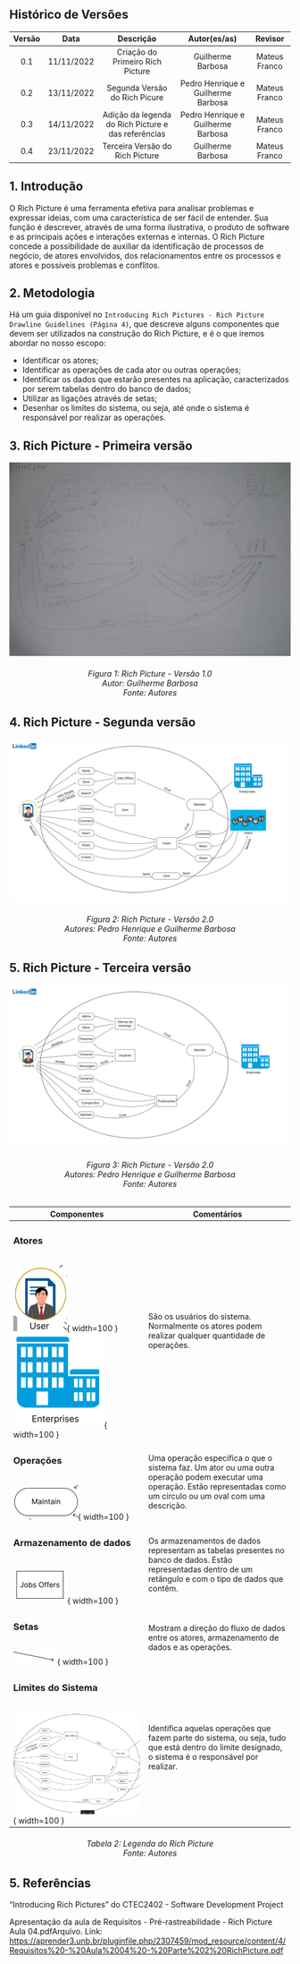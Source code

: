 ## Histórico de Versões

**Versão** | **Data** | **Descrição** | **Autor(es/as)** | **Revisor** |
:---: | :---: | :---: | :---: | :---: |
 0.1 | 11/11/2022 | Criação do Primeiro Rich Picture | Guilherme Barbosa | Mateus Franco |
 0.2 | 13/11/2022 | Segunda Versão do Rich Picure | Pedro Henrique e Guilherme Barbosa | Mateus Franco |
 0.3 | 14/11/2022 | Adição da legenda do Rich Picture e das referências | Pedro Henrique e Guilherme Barbosa | Mateus Franco |
 0.4 | 23/11/2022 | Terceira Versão do Rich Picture | Guilherme Barbosa | Mateus Franco

## 1. Introdução

O Rich Picture é uma ferramenta efetiva para analisar problemas e expressar ideias, com uma característica de ser fácil de entender. Sua função é descrever, através de uma forma ilustrativa, o produto de software e as principais ações e interações externas e internas. O Rich Picture concede a possibilidade de auxiliar da identificação de processos de negócio, de atores envolvidos, dos relacionamentos entre os processos e atores e possíveis problemas e conflitos.

## 2. Metodologia

Há um guia disponível no `Introducing Rich Pictures - Rich Picture Drawline Guidelines (Página 4)`, que descreve alguns componentes que devem ser utilizados na construção do Rich Picture, e é o que iremos abordar no nosso escopo:

* Identificar os atores;
* Identificar as operações de cada ator ou outras operações;
* Identificar os dados que estarão presentes na aplicação, caracterizados por serem tabelas dentro do banco de dados;
* Utilizar as ligações através de setas;
* Desenhar os limites do sistema, ou seja, até onde o sistema é responsável por realizar as operações.

## 3. Rich Picture - Primeira versão

![RichPictureGuilherme](../assets/richPictures/RichPicture1.jpg)

<h6 align = "center"> Figura 1: Rich Picture - Versão 1.0
<br> Autor: Guilherme Barbosa
<br> Fonte: Autores </h6>

## 4. Rich Picture - Segunda versão

![RichPicturePedro](../assets/richPictures/RichPicture2.png)

<h6 align = "center"> Figura 2: Rich Picture - Versão 2.0
<br> Autores: Pedro Henrique e Guilherme Barbosa
<br> Fonte: Autores </h6>

## 5. Rich Picture - Terceira versão

![RichPicture3](../assets/richPictures/RichPicture3.png)
<h6 align = "center"> Figura 3: Rich Picture - Versão 2.0
<br> Autores: Pedro Henrique e Guilherme Barbosa
<br> Fonte: Autores </h6>

| Componentes | Comentários |
| ----------- | ----------- |
| <h3><b>Atores</h3></b><br>![Ator Usuário](../assets/richPictures/UsuarioAtor.png){ width=100 } ![Ator Empresas](../assets/richPictures/EmpresasAtor.png){ width=100 }| São os usuários do sistema. Normalmente os atores podem realizar qualquer quantidade de operações. |
| <h3><b>Operações</h3></b><br>![Operações](../assets/richPictures/Operacao.png){ width=100 } | Uma operação especifica o que o sistema faz. Um ator ou uma outra operação podem executar uma operação. Estão representadas como um círculo ou um oval com uma descrição. |
| <h3><b>Armazenamento de dados</b></h3><br>![Armazenamento de dados](../assets/richPictures/Dados.png){ width=100 } | Os armazenamentos de dados representam as tabelas presentes no banco de dados. Estão representadas dentro de um retângulo e com o tipo de dados que contêm.
| <h3><b>Setas</h3></b><br>![Setas](../assets/richPictures/Seta.png){ width=100 } | Mostram a direção do fluxo de dados entre os atores, armazenamento de dados e as operações. |
| <h3><b>Limites do Sistema</h3></b><br>![Limites do Sistema](../assets/richPictures/LimitesDoSistema.png){ width=100 } | Identifica aquelas operações que fazem parte do sistema, ou seja, tudo que está dentro do limite designado, o sistema é o responsável por realizar.

<h6 align = "center"> Tabela 2: Legenda do Rich Picture
<br> Fonte: Autores </h6>

## 5. Referências

“Introducing Rich Pictures” do CTEC2402 - Software Development
Project

Apresentação da aula de Requisitos - Pré-rastreabilidade - Rich Picture Aula 04.pdfArquivo. Link: <https://aprender3.unb.br/pluginfile.php/2307459/mod_resource/content/4/Requisitos%20-%20Aula%2004%20-%20Parte%202%20RichPicture.pdf>
